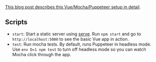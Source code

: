 [This blog post describes this Vue/Mocha/Puppeteer setup in detail](http://thecodebarbarian.com/testing-vue-apps-with-puppeteer-and-mocha.html).

Scripts
-------

* `start`: Start a static server using [serve](https://www.npmjs.com/package/serve). Run `npm start` and go to `http://localhost:5000` to see the basic Vue app in action.
* `test`: Run mocha tests. By default, runs Puppeteer in headless mode. Use `env D=1 npm test` to turn off headless mode so you can watch Mocha click through the app.